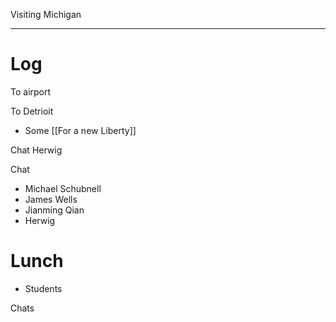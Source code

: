 Visiting Michigan

---

# Log

To airport 

To Detrioit 
- Some [[For a new Liberty]]

Chat Herwig

Chat 
- Michael Schubnell
- James Wells
- Jianming Qian
- Herwig

# Lunch 
- Students

Chats


